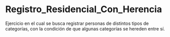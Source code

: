 # Registro_Residencial_Con_Herencia

Ejercicio en el cual se busca registrar personas de distintos tipos de categorías, con la condición de que algunas categorías se hereden entre sí.
